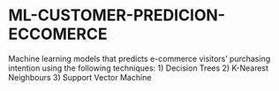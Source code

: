 # ML-CUSTOMER-PREDICION-ECCOMERCE
Machine learning models that predicts e-commerce visitors’ purchasing intention using the following techniques:
    1) Decision Trees
    2) K-Nearest Neighbours
    3) Support Vector Machine

